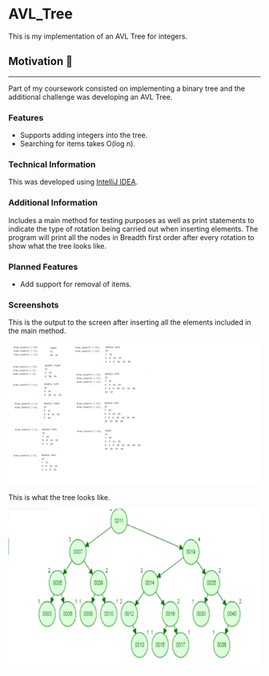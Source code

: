 # AVL_Tree
This is my implementation of an AVL Tree for integers.

## Motivation :evergreen_tree:
----
Part of my coursework consisted on implementing a binary tree and the additional challenge was developing an AVL Tree.

### Features
- Supports adding integers into the tree.
- Searching for items takes O(log n).
### Technical Information
This was developed using [IntelliJ IDEA](https://www.jetbrains.com/idea/).
### Additional Information
Includes a main method for testing purposes as well as print statements to indicate the type of rotation being carried out when inserting elements. The program will print all the nodes in Breadth first order after every rotation to show what the tree looks like.
### Planned Features
- Add support for removal of items.
### Screenshots
This is the output to the screen after inserting all the elements included in the main method.

![](/screenshots/screenshot1.png)

This is what the tree looks like.

![](/screenshots/screenshot2.png)
